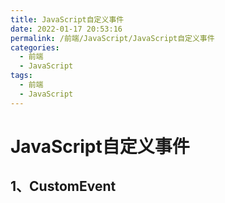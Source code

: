 ```yaml
---
title: JavaScript自定义事件
date: 2022-01-17 20:53:16
permalink: /前端/JavaScript/JavaScript自定义事件
categories:
  - 前端
  - JavaScript
tags:
  - 前端
  - JavaScript
---
```

# JavaScript自定义事件

## 1、CustomEvent
